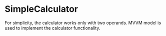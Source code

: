 # SimpleCalculator
For simplicity, the calculator works only with two operands. MVVM model is used to implement the calculator functionality.
